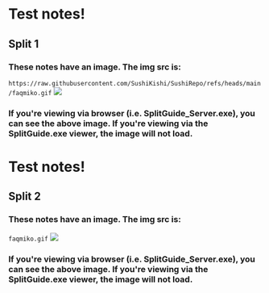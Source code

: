Test notes!
===========
Split 1
-------
### These notes have an image. The img src is:
`https://raw.githubusercontent.com/SushiKishi/SushiRepo/refs/heads/main/faqmiko.gif`
![](https://raw.githubusercontent.com/SushiKishi/SushiRepo/refs/heads/main/faqmiko.gif)  
### If you're viewing via browser (i.e. SplitGuide\_Server.exe), you can see the above image. If you're viewing via the SplitGuide.exe viewer, the image will not load.
<!split>

Test notes!
===========
Split 2
-------
### These notes have an image. The img src is:
`faqmiko.gif`
![](faqmiko.gif)  
### If you're viewing via browser (i.e. SplitGuide\_Server.exe), you can see the above image. If you're viewing via the SplitGuide.exe viewer, the image will not load.
<!split>

